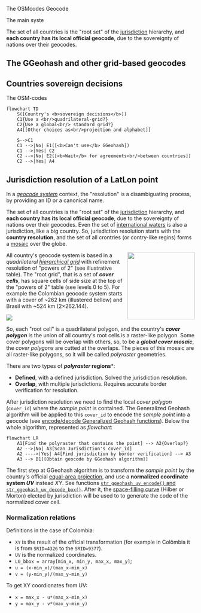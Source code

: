 
The OSMcodes Geocode

The main syste

The set of all countries is the "root set" of the [jurisdiction](https://en.wikipedia.org/wiki/Jurisdiction) hierarchy,
and **each country has its local official geocode**, due to the sovereignty of nations over their geocodes.


## The GGeohash and other grid-based geocodes


## Countries sovereign decisions

The OSM-codes

```mermaid
flowchart TD
    S([Country's <b>sovereign decisions</b>])
    C1{Use a <br/>quadrilateral-grid?}
    C2{Use a global<br/> standard grid?}
    A4[[Other choices as<br/>projection and alphabet]]

    S-->C1
    C1 -->|No| E1([<b>Can't use</b> GGeohash])
    C1 -->|Yes| C2
    C2 -->|No| E2([<b>Wait</b> for agreements<br/>between countries])
    C2 -->|Yes| A4
```

## Jurisdiction resolution of a LatLon point

In a [*geocode system*](https://en.wikipedia.org/wiki/Geocode#Geocode_system) context,
the "resolution" is a disambiguating process, by providing an ID or a canonical name.

The set of all countries is the "root set" of the [jurisdiction](https://en.wikipedia.org/wiki/Jurisdiction) hierarchy,
and **each country has its local official geocode**, due to the sovereignty of nations over their geocodes.
Even the set of [international waters](https://en.wikipedia.org/wiki/International_waters) is also a jurisdiction, like a big country.
So, jurisdiction resolution starts with the **country resolution**, and the set of all crontries (or contry-like regins)
forms a [mosaic](https://en.wikipedia.org/wiki/Tessellation) over the globe.

<img align="right" width="180" src="https://github.com/osm-codes/CO_new/blob/main/_assets/powers2-grid.png">

All country's geocode system is based in a *quadrilateral [hierarchical grid](https://en.wikipedia.org/wiki/Geocode#Hierarchical_grids)*
with refinement resolution of "powers of 2" (see illustrative table).  The "root grid", that is a set of ***cover cells***,
has square cells of side size at the top of the  "powers of 2" table (see levels 0 to 5).
For example the Colombian geocode system starts with a cover of ~262&nbsp;km (illustered bellow) and Brasil with&nbsp;~524&nbsp;km&nbsp;(2×262.144).

![](https://raw.githubusercontent.com/osm-codes/CO_new/main/_assets/libgrid_CO-L0cover.280px.png)

So, each "root cell" is a quadrilateral polygon, and the country's ***cover polygon*** is the union of all country's root cells is a raster-like polygon.
Some cover polygons will be overlap with others, so, to be a ***global cover mosaic***, the  *cover polygons* are cutted at the overlaps.
The pieces of this mosaic are all raster-like polygons, so it will be called *polyraster* geometries.

There are two types of ***polyraster* regions***:

* **Defined**, with a defined jurisdiction. Solved the jurisdiction resolution.
* **Overlap**, with multiple jurisdictions. Requires accurate border verification for resolution.

After jurisdiction resolution we need to find the local *cover polygon* (`cover_id`) where the *sample point* is contained.
The Generalized Geohash algorithm will be applied to this `cover_id` to encode the *sample point*
into a geocode (see [encode/decode Generalized Geohash functions](https://github.com/AddressForAll/pg_pubLib-v1/blob/main/src/pubLib05hcode-encdec.sql)).
Below the whole algorithm, represented as *flowchart*:

```mermaid
flowchart LR
    A1[Find the polyraster that contains the point] --> A2{Overlap?}
    A2 -->|No| A3[Scan Jurisdiction's cover_id]
    A2 ---->|Yes| A4[Find jurisdiction by border verification] --> A3
    A3 --> B1[[Obtain geocode by GGeohash algorithm]]
```

The first step at GGeohash algorithm is to transform the *sample point* by the country's official [equal-area projection](https://en.wikipedia.org/wiki/Equal-area_map), and use a **normalized coordinate system *UV*** instead *XY*. See functions [`str_ggeohash_uv_encode()` and `str_ggeohash_uv_decode_box()`](https://github.com/AddressForAll/pg_pubLib-v1/blob/main/src/pubLib05hcode-encdec.sql#L200). After it, the [space-filling curve](https://ppkrauss.github.io/Sfc4q/) (Hilber or Morton) elected by jurisdiction will be used to to generate the code of the normalized cover cell.

### Normalization relations
Definitions in the case of Colombia:

* `XY` is the result of the official transformation (for example in Colômbia it is from `SRID=4326` to the `SRID=9377`).
* `UV` is the normalized coordinates.
* `L0_bbox = array[min_x, min_y, max_x, max_y]`;
* `u = (x-min_x)/(max_x-min_x)`
* `v = (y-min_y)/(max_y-min_y)`

To get XY coordionates from UV:
* `x = max_x - u*(max_x-min_x)`
* `y = max_y - v*(max_y-min_y)`
